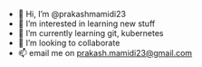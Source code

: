 - 👋 Hi, I’m @prakashmamidi23
- 👀 I’m interested in learning new stuff
- 🌱 I’m currently learning git, kubernetes
- 💞️ I’m looking to collaborate
- 📫 email me on prakash.mamidi23@gmail.com

<!---
prakashmamidi23/prakashmamidi23 is a ✨ special ✨ repository because its `README.md` (this file) appears on your GitHub profile.
You can click the Preview link to take a look at your changes.
--->
